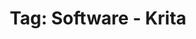 ---
layout: portfolio
title: 'Tag: Software - Krita'
permalink: /portfolio/tags/software/krita
type: tag
uid: krita
pagination:
    enabled: true
    tag: [krita]
---